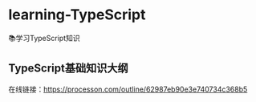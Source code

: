 # learning-TypeScript
📚学习TypeScript知识
## TypeScript基础知识大纲
  在线链接：https://processon.com/outline/62987eb90e3e740734c368b5
